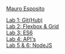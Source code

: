[Mauro Esposito](https://github.com/MorroCodes/2imd-webtech3-portfolio)

[Lab 1: Git(Hub)](https://github.com/MorroCodes/2imd-webtech3-portfolio/tree/master/lab1%20-%20git)\
[Lab 2: Flexbox & Grid](https://github.com/MorroCodes/2imd-webtech3-portfolio/tree/master/lab2%20-%20flexbox%20%26%20grid)\
[Lab 3: ES6](https://github.com/MorroCodes/2imd-webtech3-portfolio/tree/master/lab3%20-%20ES6)\
[Lab 4: API's](https://github.com/MorroCodes/2imd-webtech3-portfolio/tree/master/lab4%20-%20API's)\
[Lab 5 & 6: NodeJS](https://github.com/MorroCodes/2imd-webtech3-portfolio/tree/master/lab6%20-%20NodeJS2)
